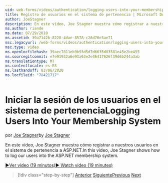 ```yaml
---
uid: web-forms/videos/authentication/logging-users-into-your-membership-system
title: Registro de usuarios en el sistema de pertenencia | Microsoft Docs
author: JoeStagner
description: En este vídeo, Joe Stagner muestra cómo registrar a nuestros usuarios en el sistema de pertenencia a ASP.NET.
ms.author: riande
ms.date: 07/29/2010
ms.assetid: 39a7142b-8228-4dae-8578-c26d70e3ae71
msc.legacyurl: /web-forms/videos/authentication/logging-users-into-your-membership-system
msc.type: video
ms.openlocfilehash: 39aec7811eb9b93d5d7d6635d03581e45e2be455
ms.sourcegitcommit: e7e91932a6e91a63e2e46417626f39d6b244a3ab
ms.translationtype: MT
ms.contentlocale: es-ES
ms.lasthandoff: 03/06/2020
ms.locfileid: "78421717"
---
```

# <a name="logging-users-into-your-membership-system"></a><span data-ttu-id="3af7b-103">Iniciar la sesión de los usuarios en el sistema de pertenencia</span><span class="sxs-lookup"><span data-stu-id="3af7b-103">Logging Users Into Your Membership System</span></span>

<span data-ttu-id="3af7b-104">por [Joe Stagner](https://github.com/JoeStagner)</span><span class="sxs-lookup"><span data-stu-id="3af7b-104">by [Joe Stagner](https://github.com/JoeStagner)</span></span>

<span data-ttu-id="3af7b-105">En este vídeo, Joe Stagner muestra cómo registrar a nuestros usuarios en el sistema de pertenencia a ASP.NET.</span><span class="sxs-lookup"><span data-stu-id="3af7b-105">In this video, Joe Stagner shows how to log our users into the ASP.NET membership system.</span></span>

[<span data-ttu-id="3af7b-106">&#9654;Ver vídeo (19 minutos)</span><span class="sxs-lookup"><span data-stu-id="3af7b-106">&#9654; Watch video (19 minutes)</span></span>](https://channel9.msdn.com/Blogs/ASP-NET-Site-Videos/logging-users-into-your-membership-system)

> [!div class="step-by-step"]
> <span data-ttu-id="3af7b-107">[Anterior](adding-users-to-your-membership-system.md)
> [Siguiente](implement-the-registration-verification-pattern.md)</span><span class="sxs-lookup"><span data-stu-id="3af7b-107">[Previous](adding-users-to-your-membership-system.md)
[Next](implement-the-registration-verification-pattern.md)</span></span>

